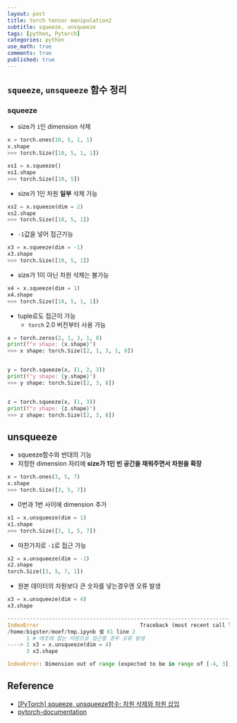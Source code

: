 ```yaml
---
layout: post
title: torch tensor manipulation2
subtitle: squeeze, unsqueeze
tags: [python, Pytorch]
categories: python
use_math: true
comments: true
published: true
---
```


## `squeeze`, `unsqueeze` 함수 정리

### squeeze

- size가 `1`인 dimension 삭제

```python
x = torch.ones(10, 5, 1, 1)
x.shape
>>> torch.Size([10, 5, 1, 1])
```

```python
xs1 = x.squeeze()
xs1.shape
>>> torch.Size([10, 5])
```

- size가 1인 차원 **일부** 삭제 가능

```python
xs2 = x.squeeze(dim = 2)
xs2.shape
>>> torch.Size([10, 5, 1])
```

- `-1`값을 넣어 접근가능

```python
x3 = x.squeeze(dim = -1)
x3.shape
>>> torch.Size([10, 5, 1])
```

- size가 1이 아닌 차원 삭제는 불가능

```python
x4 = x.squeeze(dim = 1)
x4.shape
>>> torch.Size([10, 5, 1, 1])
```

- tuple로도 접근이 가능
  - `torch` 2.0 버전부터 사용 가능

```python
x = torch.zeros(2, 1, 3, 1, 8)
print(f"x shape: {x.shape}")
>>> x shape: torch.Size([2, 1, 3, 1, 8])


y = torch.squeeze(x, (1, 2, 3))
print(f"y shape: {y.shape}")
>>> y shape: torch.Size([2, 3, 8])


z = torch.squeeze(x, (1, 3))
print(f"z shape: {z.shape}")
>>> z shape: torch.Size([2, 3, 8])
```

## unsqueeze

- squeeze함수와 반대의 기능
- 지정한 dimension 자리에 **size가 1인 빈 공간을 채워주면서 차원을 확장**

```python
x = torch.ones(3, 5, 7)
x.shape
>>> torch.Size([3, 5, 7])
```

- 0번과 1번 사이에 dimension 추가

```python
x1 = x.unsqueeze(dim = 1)
x1.shape
>>> torch.Size([3, 1, 5, 7])
```

- 마찬가지로 `-1`로 접근 가능

```python
x2 = x.unsqueeze(dim = -1)
x2.shape
torch.Size([3, 5, 7, 1])
```

- 원본 데이터의 차원보다 큰 숫자를 넣는경우엔 오류 발생

```python
x3 = x.unsqueeze(dim = 4)
x3.shape

---------------------------------------------------------------------------
IndexError                                Traceback (most recent call last)
/home/bigster/moef/tmp.ipynb 셀 61 line 2
      1 # 애초에 없는 차원으로 접근할 경우 오류 발생
----> 2 x3 = x.unsqueeze(dim = 4)
      3 x3.shape

IndexError: Dimension out of range (expected to be in range of [-4, 3], but got 4)
```


## Reference

- [[PyTorch] squeeze, unsqueeze함수: 차원 삭제와 차원 삽입](https://sanghyu.tistory.com/86)
- [pytorch-documentation](https://pytorch.org/docs/stable/generated/torch.squeeze.html)